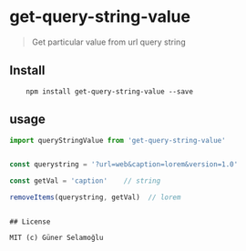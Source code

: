 # get-query-string-value

>Get particular value from url query string

## Install

```
    npm install get-query-string-value --save
```

## usage

```javascript
import queryStringValue from 'get-query-string-value'


const querystring = '?url=web&caption=lorem&version=1.0'

const getVal = 'caption'    // string

removeItems(querystring, getVal)  // lorem
```

```

## License

MIT (c) Güner Selamoğlu
